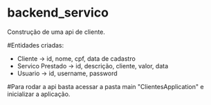# backend_servico
Construção de uma api de cliente.

#Entidades criadas:
- Cliente -> id, nome, cpf, data de cadastro
- Servico Prestado -> id, descrição, cliente, valor, data
- Usuario -> id, username, password

#Para rodar a api basta acessar a pasta main "ClientesApplication" e inicializar a aplicação.
